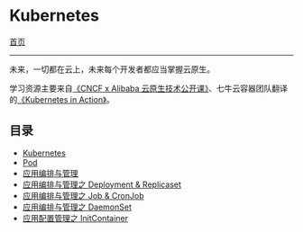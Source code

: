 Kubernetes
=============

[首页](../README.md)

-----

未来，一切都在云上，未来每个开发者都应当掌握云原生。

学习资源主要来自[《CNCF x Alibaba 云原生技术公开课》](https://edu.aliyun.com/course/1651?spm=5176.10731542.0.0.43d020beAI8xeA)、七牛云容器团队翻译的[《Kubernetes in Action》](https://book.douban.com/subject/30418855/)。

## 目录

- [Kubernetes](./03-k8s.md)
- [Pod](./04-pod.md)
- [应用编排与管理](./05-labels-anotations-owereference.md)
- [应用编排与管理之 Deployment & Replicaset](./06-deployment.md)
- [应用编排与管理之 Job & CronJob](./07-job.md)
- [应用编排与管理之 DaemonSet](./07-daemonset.md)
- [应用配置管理之 InitContainer](./08-init-container.md)

